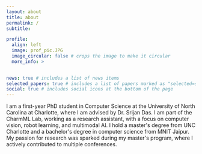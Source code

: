 ```yaml
---
layout: about
title: about
permalink: /
subtitle: 

profile:
  align: left
  image: prof_pic.JPG
  image_circular: false # crops the image to make it circular
  more_info: >
    

news: true # includes a list of news items
selected_papers: true # includes a list of papers marked as "selected={true}"
social: true # includes social icons at the bottom of the page
---
```


I am a first-year PhD student in Computer Science at the University of North Carolina at Charlotte, where I am advised by Dr. Srijan Das. I am part of the CharmML Lab, working as a research assistant, with a focus on computer vision, robot learning, and multimodal AI. I hold a master's degree from UNC Charlotte and a bachelor's degree in computer science from MNIT Jaipur. My passion for research was sparked during my master's program, where I actively contributed to multiple conferences. 

<!-- 
Link to your social media connections, too. This theme is set up to use [Font Awesome icons](https://fontawesome.com/) and [Academicons](https://jpswalsh.github.io/academicons/), like the ones below. Add your Facebook, Twitter, LinkedIn, Google Scholar, or just disable all of them. -->
